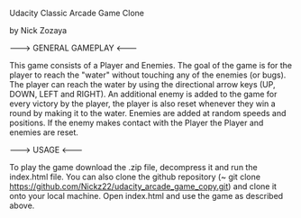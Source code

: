 Udacity Classic Arcade Game Clone 

by	Nick Zozaya


---> GENERAL GAMEPLAY <---

This game consists of a Player and Enemies. The goal of the game is for the player to reach the "water" without touching any of the enemies (or bugs). The player can reach the water by using the directional arrow keys (UP, DOWN, LEFT and RIGHT). An additional enemy is added to the game for every victory by the player, the player is also reset whenever they win a round by making it to the water. Enemies are added at random speeds and positions. If the enemy makes contact with the Player the Player and enemies are reset.


---> USAGE <---

To play the game download the .zip file, decompress it and run the index.html file. 
You can also clone the github repository (~ git clone https://github.com/Nickz22/udacity_arcade_game_copy.git) and clone it onto your local machine. Open index.html and use the game as described above. 
